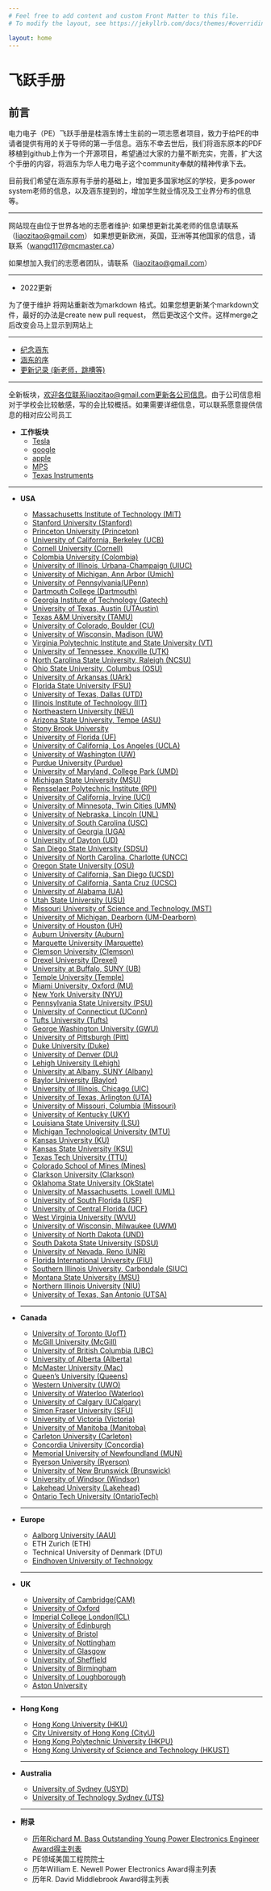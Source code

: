 ```yaml
---
# Feel free to add content and custom Front Matter to this file.
# To modify the layout, see https://jekyllrb.com/docs/themes/#overriding-theme-defaults

layout: home
---
```

# 飞跃手册

## **前言**

电力电子（PE）飞跃手册是桂涵东博士生前的一项志愿者项目，致力于给PE的申请者提供有用的关于导师的第一手信息。涵东不幸去世后，我们将涵东原本的PDF移植到github上作为一个开源项目，希望通过大家的力量不断充实，完善，扩大这个手册的内容，将涵东为华人电力电子这个community奉献的精神传承下去。

目前我们希望在涵东原有手册的基础上，增加更多国家地区的学校，更多power system老师的信息，以及涵东提到的，增加学生就业情况及工业界分布的信息等。

---

网站现在由位于世界各地的志愿者维护:
如果想更新北美老师的信息请联系（liaozitao@gmail.com）
如果想更新欧洲，英国，亚洲等其他国家的信息，请联系（wangd117@mcmaster.ca）

如果想加入我们的志愿者团队，请联系（liaozitao@gmail.com）

---
* 2022更新

为了便于维护 将网站重新改为markdown 格式。如果您想更新某个markdown文件，最好的办法是create new pull request， 然后更改这个文件。这样merge之后改变会马上显示到网站上

---
* [纪念涵东](https://handonggui.github.io/)
* [涵东的序](https://zliao555.github.io/flying-brochure/handong_intro)
* [更新记录 (新老师，跳槽等)](https://zliao555.github.io/flying-brochure/updates)

---
全新板块，欢迎各位联系liaozitao@gmail.com更新各公司信息。由于公司信息相对于学校会比较敏感，写的会比较概括。如果需要详细信息，可以联系愿意提供信息的相对应公司员工
* **工作板块**
  * [Tesla](https://zliao555.github.io/flying-brochure/tesla)
  * [google](https://zliao555.github.io/flying-brochure/google)
  * [apple](https://zliao555.github.io/flying-brochure/apple)
  * [MPS](https://zliao555.github.io/flying-brochure/mps)
  * [Texas Instruments](https://zliao555.github.io/flying-brochure/ti)

---

* **USA**
  * [Massachusetts Institute of Technology (MIT)](https://zliao555.github.io/flying-brochure/mit)
  * [Stanford University (Stanford)](https://zliao555.github.io/flying-brochure/stanford)
  * [Princeton University (Princeton)](https://zliao555.github.io/flying-brochure/princeton) 
  * [University of California, Berkeley (UCB)](https://zliao555.github.io/flying-brochure/ucb) 
  * [Cornell University (Cornell)](https://zliao555.github.io/flying-brochure/cornell) 
  * [Colombia University (Colombia)](https://zliao555.github.io/flying-brochure/colombia) 
  * [University of Illinois, Urbana-Champaign (UIUC)](https://zliao555.github.io/flying-brochure/uiuc)
  * [University of Michigan, Ann Arbor (Umich)](https://zliao555.github.io/flying-brochure/umich)
  * [University of Pennsylvania(UPenn)](https://zliao555.github.io/flying-brochure/upenn)
  * [Dartmouth College (Dartmouth)](https://zliao555.github.io/flying-brochure/dartmouth) 
  * [Georgia Institute of Technology (Gatech)](https://zliao555.github.io/flying-brochure/gatech) 
  * [University of Texas, Austin (UTAustin)](https://zliao555.github.io/flying-brochure/utaustin)
  * [Texas A&M University (TAMU)](https://zliao555.github.io/flying-brochure/tamu) 
  * [University of Colorado, Boulder (CU)](https://zliao555.github.io/flying-brochure/cuboulder)
  * [University of Wisconsin, Madison (UW)](https://zliao555.github.io/flying-brochure/uwmadison)
  * [Virginia Polytechnic Institute and State University (VT)](https://zliao555.github.io/flying-brochure/vt) 
  * [University of Tennessee, Knoxville (UTK)](https://zliao555.github.io/flying-brochure/utk) 
  * [North Carolina State University, Raleigh (NCSU)](https://zliao555.github.io/flying-brochure/ncsu) 
  * [Ohio State University, Columbus (OSU)](https://zliao555.github.io/flying-brochure/ohio-state) 
  * [University of Arkansas (UArk)](https://zliao555.github.io/flying-brochure/uark)  
  * [Florida State University (FSU)](https://zliao555.github.io/flying-brochure/fsu) 
  * [University of Texas, Dallas (UTD)](https://zliao555.github.io/flying-brochure/utd) 
  * [Illinois Institute of Technology (IIT)](https://zliao555.github.io/flying-brochure/iit)
  * [Northeastern University (NEU)](https://zliao555.github.io/flying-brochure/neu)
  * [Arizona State University, Tempe (ASU)](https://zliao555.github.io/flying-brochure/asu)
  * [Stony Brook University](https://zliao555.github.io/flying-brochure/stony)
  * [University of Florida (UF)](https://zliao555.github.io/flying-brochure/uf) 
  * [University of California, Los Angeles (UCLA)](https://zliao555.github.io/flying-brochure/ucla)
  * [University of Washington (UW)](https://zliao555.github.io/flying-brochure/uw) 
  * [Purdue University (Purdue)](https://zliao555.github.io/flying-brochure/purdue)
  * [University of Maryland, College Park (UMD)](https://zliao555.github.io/flying-brochure/umd)
  * [Michigan State University (MSU)](https://zliao555.github.io/flying-brochure/michigan-state)
  * [Rensselaer Polytechnic Institute (RPI)](https://zliao555.github.io/flying-brochure/rpi)
  * [University of California, Irvine (UCI)](https://zliao555.github.io/flying-brochure/uci)
  * [University of Minnesota, Twin Cities (UMN)](https://zliao555.github.io/flying-brochure/umn) 
  * [University of Nebraska, Lincoln (UNL)](https://zliao555.github.io/flying-brochure/nebraska) 
  * [University of South Carolina (USC)](https://zliao555.github.io/flying-brochure/USC)
  * [University of Georgia (UGA)](https://zliao555.github.io/flying-brochure/UGA)
  * [University of Dayton (UD)](https://zliao555.github.io/flying-brochure/dayton)
  * [San Diego State University (SDSU)](https://zliao555.github.io/flying-brochure/SDSU)
  * [University of North Carolina, Charlotte (UNCC)](https://zliao555.github.io/flying-brochure/UNCC) 
  * [Oregon State University (OSU)](https://zliao555.github.io/flying-brochure/oregon)
  * [University of California, San Diego (UCSD)](https://zliao555.github.io/flying-brochure/UCSD)
  * [University of California, Santa Cruz (UCSC)](https://zliao555.github.io/flying-brochure/UCSC)
  * [University of Alabama (UA)](https://zliao555.github.io/flying-brochure/UA)
  * [Utah State University (USU)](https://zliao555.github.io/flying-brochure/USU)
  * [Missouri University of Science and Technology (MST)](https://zliao555.github.io/flying-brochure/MST)
  * [University of Michigan, Dearborn (UM-Dearborn)](https://zliao555.github.io/flying-brochure/UMDearborn)
  * [University of Houston (UH)](https://zliao555.github.io/flying-brochure/UH)
  * [Auburn University (Auburn)](https://zliao555.github.io/flying-brochure/Auburn)
  * [Marquette University (Marquette)](https://zliao555.github.io/flying-brochure/marquette)
  * [Clemson University (Clemson)](https://zliao555.github.io/flying-brochure/clemson) 
  * [Drexel University (Drexel)](https://zliao555.github.io/flying-brochure/drexel)
  * [University at Buffalo, SUNY (UB)](https://zliao555.github.io/flying-brochure/buffalo)
  * [Temple University (Temple)](https://zliao555.github.io/flying-brochure/temple)
  * [Miami University, Oxford (MU)](https://zliao555.github.io/flying-brochure/miami)
  * [New York University (NYU)](https://zliao555.github.io/flying-brochure/nyu)
  * [Pennsylvania State University (PSU)](https://zliao555.github.io/flying-brochure/psu)
  * [University of Connecticut (UConn)](https://zliao555.github.io/flying-brochure/uconn)
  * [Tufts University (Tufts)](https://zliao555.github.io/flying-brochure/tufts)
  * [George Washington University (GWU)](https://zliao555.github.io/flying-brochure/gwu)
  * [University of Pittsburgh (Pitt)](https://zliao555.github.io/flying-brochure/pitt)
  * [Duke University (Duke)](https://zliao555.github.io/flying-brochure/duke) 
  * [University of Denver (DU)](https://zliao555.github.io/flying-brochure/denver) 
  * [Lehigh University (Lehigh)](https://zliao555.github.io/flying-brochure/lehigh)
  * [University at Albany, SUNY (Albany)](https://zliao555.github.io/flying-brochure/albany) 
  * [Baylor University (Baylor)](https://zliao555.github.io/flying-brochure/baylor) 
  * [University of Illinois, Chicago (UIC)](https://zliao555.github.io/flying-brochure/uic) 
  * [University of Texas, Arlington (UTA)](https://zliao555.github.io/flying-brochure/uta) 
  * [University of Missouri, Columbia (Missouri)](https://zliao555.github.io/flying-brochure/missouri) 
  * [University of Kentucky (UKY)](https://zliao555.github.io/flying-brochure/uky) 
  * [Louisiana State University (LSU)](https://zliao555.github.io/flying-brochure/lsu) 
  * [Michigan Technological University (MTU)](https://zliao555.github.io/flying-brochure/mtu)  
  * [Kansas University (KU)](https://zliao555.github.io/flying-brochure/ku)
  * [Kansas State University (KSU)](https://zliao555.github.io/flying-brochure/ksu) 
  * [Texas Tech University (TTU)](https://zliao555.github.io/flying-brochure/ttu) 
  * [Colorado School of Mines (Mines)](https://zliao555.github.io/flying-brochure/mines) 
  * [Clarkson University (Clarkson)](https://zliao555.github.io/flying-brochure/clarkson) 
  * [Oklahoma State University (OkState)](https://zliao555.github.io/flying-brochure/okstate) 
  * [University of Massachusetts, Lowell (UML)](https://zliao555.github.io/flying-brochure/uml) 
  * [University of South Florida (USF)](https://zliao555.github.io/flying-brochure/usf) 
  * [University of Central Florida (UCF)](https://zliao555.github.io/flying-brochure/ucf)
  * [West Virginia University (WVU)](https://zliao555.github.io/flying-brochure/wvu) 
  * [University of Wisconsin, Milwaukee (UWM)](https://zliao555.github.io/flying-brochure/uwmil)
  * [University of North Dakota (UND)](https://zliao555.github.io/flying-brochure/und)
  * [South Dakota State University (SDSU)](https://zliao555.github.io/flying-brochure/SDASU) 
  * [University of Nevada, Reno (UNR)](https://zliao555.github.io/flying-brochure/unr)
  * [Florida International University (FIU)](https://zliao555.github.io/flying-brochure/fiu)
  * [Southern Illinois University, Carbondale (SIUC)](https://zliao555.github.io/flying-brochure/siuc)
  * [Montana State University (MSU)](https://zliao555.github.io/flying-brochure/montana)
  * [Northern Illinois University (NIU)](https://zliao555.github.io/flying-brochure/niu)
  * [University of Texas, San Antonio (UTSA)](https://zliao555.github.io/flying-brochure/utsa)
  
  ---
  
* **Canada** 
  * [University of Toronto (UofT)](https://zliao555.github.io/flying-brochure/UofT)
  * [McGill University (McGill)](https://zliao555.github.io/flying-brochure/McGill)
  * [University of British Columbia (UBC)](https://zliao555.github.io/flying-brochure/ubc) 
  * [University of Alberta (Alberta)](https://zliao555.github.io/flying-brochure/Alberta)
  * [McMaster University (Mac)](https://zliao555.github.io/flying-brochure/Mac)
  * [Queen’s University (Queens)](https://zliao555.github.io/flying-brochure/Queens)
  * [Western University (UWO)](https://zliao555.github.io/flying-brochure/UWO)
  * [University of Waterloo (Waterloo)](https://zliao555.github.io/flying-brochure/Waterloo) 
  * [University of Calgary (UCalgary)](https://zliao555.github.io/flying-brochure/UCalgary)
  * [Simon Fraser University (SFU)](https://zliao555.github.io/flying-brochure/SFU)
  * [University of Victoria (Victoria)](https://zliao555.github.io/flying-brochure/Victoria)
  * [University of Manitoba (Manitoba)](https://zliao555.github.io/flying-brochure/Manitoba)
  * [Carleton University (Carleton)](https://zliao555.github.io/flying-brochure/Carleton)
  * [Concordia University (Concordia)](https://zliao555.github.io/flying-brochure/Concordia)
  * [Memorial University of Newfoundland (MUN)](https://zliao555.github.io/flying-brochure/MUN)
  * [Ryerson University (Ryerson)](https://zliao555.github.io/flying-brochure/Ryerson)
  * [University of New Brunswick (Brunswick)](https://zliao555.github.io/flying-brochure/Brunswick)
  * [University of Windsor (Windsor)](https://zliao555.github.io/flying-brochure/Windsor)
  * [Lakehead University (Lakehead)](https://zliao555.github.io/flying-brochure/Lakehead)
  * [Ontario Tech University (OntarioTech)](https://zliao555.github.io/flying-brochure/OntarioTech)
 
  ---
  
* **Europe**
  * [Aalborg University (AAU)](https://zliao555.github.io/flying-brochure/AAU)
  * ETH Zurich (ETH)
  * Technical University of Denmark (DTU)
  * [Eindhoven University of Technology](https://zliao555.github.io//flying-brochure/TUEindhove)
  
  ---
  
* **UK**  
  * [University of Cambridge(CAM)](https://zliao555.github.io/flying-brochure/ucam-uk)
  * [University of Oxford](https://zliao555.github.io/flying-brochure/Oxford)
  * [Imperial College London(ICL)](https://zliao555.github.io/flying-brochure/icl-uk)
  * [University of Edinburgh](https://zliao555.github.io/flying-brochure/edinburgh-UK)
  * [University of Bristol](https://zliao555.github.io/flying-brochure/bristol-UK)
  * [University of Nottingham](https://zliao555.github.io/flying-brochure/nott-uk)
  * [University of Glasgow](https://zliao555.github.io/flying-brochure/glasgow-uk)
  * [University of Sheffield](https://zliao555.github.io/flying-brochure/sheff-uk)
  * [University of Birmingham](https://zliao555.github.io/flying-brochure/Birmingham-uk)
  * [University of Loughborough](https://zliao555.github.io/flying-brochure/Loughborough-uk)
  * [Aston University](https://zliao555.github.io/flying-brochure/Aston-uk)
  
  ---
  
* **Hong Kong**
  * [Hong Kong University (HKU)](https://zliao555.github.io/flying-brochure/hku)
  * [City University of Hong Kong (CityU)](https://zliao555.github.io/flying-brochure/cityu)
  * [Hong Kong Polytechnic University (HKPU)](https://zliao555.github.io/flying-brochure/polyu)
  * [Hong Kong University of Science and Technology (HKUST)](https://zliao555.github.io/flying-brochure/hkust)
  
  ---
  
* **Australia**
  * [University of Sydney (USYD)](https://zliao555.github.io/flying-brochure/usyd)
  * [University of Technology Sydney (UTS)](https://zliao555.github.io/flying-brochure/uts)
  
  ---
  
* **附录** 
  * [历年Richard M. Bass Outstanding Young Power Electronics Engineer Award得主列表](https://zliao555.github.io/flying-brochure/bass)
  * PE领域美国工程院院士 
  * 历年William E. Newell Power Electronics Award得主列表 
  * 历年R. David Middlebrook Award得主列表 
 
